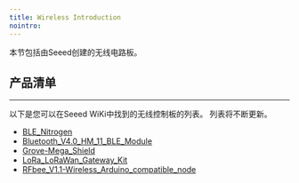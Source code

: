 ```yaml
---
title: Wireless Introduction
nointro:
---
```


本节包括由Seeed创建的无线电路板。

## 产品清单
---

以下是您可以在Seeed WiKi中找到的无线控制板的列表。 列表将不断更新。


* [BLE_Nitrogen](http://seeed.wiki/BLE_Nitrogen)
* [Bluetooth_V4.0_HM_11_BLE_Module](http://seeed.wiki/Bluetooth_V4_HM_11_BLE_Module)
* [Grove-Mega_Shield](http://seeed.wiki/Grove-Mega_Shield)
* [LoRa_LoRaWan_Gateway_Kit](http://seeed.wiki/LoRa_LoRaWan_Gateway_Kit)
* [RFbee_V1.1-Wireless_Arduino_compatible_node](http://seeed.wiki/RFbee_V1_1-Wireless_Arduino_compatible_node)